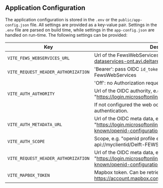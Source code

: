 ## Application Configuration

The application configuration is stored in the `.env` or the `public/app-config.json` file. All settings are provided as a key-value pair.
Settings in the `.env` file are parsed on build time, while settings in the `app-config.json` are handled on run-time.
The following settings can be provided:

| Key                                     | Description                                                                                                           |
|-----------------------------------------|-----------------------------------------------------------------------------------------------------------------------|
| `VITE_FEWS_WEBSERVICES_URL`          | Url of the FewsWebServices, e.g. "https://rwsos-dataservices-ont.avi.deltares.nl/iwp/FewsWebServices"                 |
| `VITE_REQUEST_HEADER_AUTHORIZATION`  | 'Bearer': pass OIDC `id_token` as bearer for request to the FewsWebServices                                           |
|                                         | 'Off': no Authorization request header                                                                                |
| `VITE_AUTH_AUTHORITY`                | Url of the OIDC authority, e.g. "https://login.microsoftonline.com/MYTENANTID/".                                      |
|                                         | If not configured the web oc can be accessed without authentication.                                                  |
| `VITE_AUTH_METADATA_URL`             | Url of the OIDC meta data, e.g. "https://login.microsoftonline.com/MYTENANTID/v2.0/.well-known/openid-configuration". |
| `VITE_AUTH_SCOPE`                    | Scope, e.g. "openid profile email Offline_Access api://myclientid/Delft-FEWSWebServices".                             |
| `VITE_REQUEST_HEADER_AUTHORIZATION`  | Url of the OIDC meta data, e.g. "https://login.microsoftonline.com/MYTENANTID/v2.0/.well-known/openid-configuration". |
| `VITE_MAPBOX_TOKEN`                   | Mapbox token. Can be retrieved from: https://account.mapbox.com/access-tokens.                                       |

